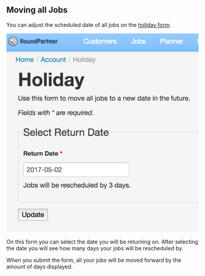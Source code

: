 ## Moving all Jobs

You can adjust the scheduled date of all jobs on the [holiday form](https://roundpartner.co.uk/booking/holiday).

![select move date](https://github.com/roundpartner/roundpartner-documentation/raw/master/page/images/Screenshot%202017-04-29%2023.45.33.png "Select move date")

On this form you can select the date you will be returning on.
After selecting the date you will see how many days your jobs will be rescheduled by.

When you submit the form, all your jobs will be moved forward by the amount of days displayed.
